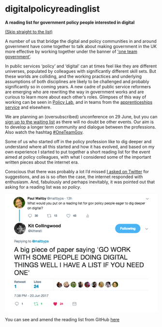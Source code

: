 # digitalpolicyreadinglist
**A reading list for government policy people interested in digital** 

[(Skip straight to the list)](https://github.com/paulmaltby3/digitalpolicyreadinglist/blob/master/Digitalpolicyreadinglist.md)

A number of us that bridge the digital and policy communities in and around government have come together to talk about making government in the UK more effective by working together under the banner of ['one team government'](http://oneteamgov.uk/). 

In public services ‘policy’ and ‘digital’ can at times feel like they are different universes, populated by colleagues with significantly different skill sets. But these worlds are colliding, and the working practices and underlying assumptions of both disciplines are likely to be challenged and probably significantly so in coming years. A new cadre of public service reformers are emerging who are rewriting the way in government works and are curious to learn more about each other’s roles. Glimpses of this way of working can be seen in [Policy Lab](https://openpolicy.blog.gov.uk/), and in teams from the [apprenticeships service](https://sfadigital.blog.gov.uk/2017/03/24/dont-bring-policy-and-delivery-closer-together-make-them-the-same-thing/) and elsewhere.

We are planning an (oversubscribed) unconference on 29 June, but you can [sign up to the waiting list](https://www.eventbrite.co.uk/e/one-team-government-better-together-tickets-34402846841) as there will no doubt be other events. Our aim is to develop a longer term community and dialogue between the professions. Also watch the hashtag [#OneTeamGov](https://twitter.com/search?q=%23oneteamgov&src=typd).

Some of us who started off in the policy profession like to dig deeper and understand where all this started and how it has evolved, and based on my own experience I started to put together a short reading list for the event aimed at policy colleagues, with what I considered some of the important written pieces about the internet era.

Conscious that there was probably a lot I’d missed [I asked on Twitter](https://twitter.com/maltbyps/status/877228688009551873) for suggestions, and as is so often the case, the internet responded with enthusiasm. And, fabulously and perhaps inevitably, it was pointed out that asking for a reading list was *so policy*.

![pic of tweet burn](/ihavealistifyouneedone.png)

You can see and amend the reading list from GitHub [here](https://github.com/paulmaltby3/digitalpolicyreadinglist/blob/master/Digitalpolicyreadinglist.md)
